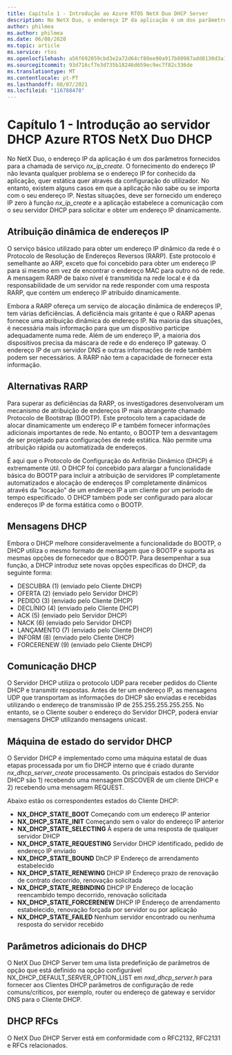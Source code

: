 ```yaml
---
title: Capítulo 1 - Introdução ao Azure RTOS NetX Duo DHCP Server
description: No NetX Duo, o endereço IP da aplicação é um dos parâmetros fornecidos para a chamada de serviço *nx_ip_create.*
author: philmea
ms.author: philmea
ms.date: 06/08/2020
ms.topic: article
ms.service: rtos
ms.openlocfilehash: a56f692059cbd3e2a72d64cf80ee90a917b80987add8130d3a1df70b3b0c3a71
ms.sourcegitcommit: 93d716cf7e3d735b18246d659ec9ec7f82c336de
ms.translationtype: MT
ms.contentlocale: pt-PT
ms.lasthandoff: 08/07/2021
ms.locfileid: "116788478"
---
```

# <a name="chapter-1---introduction-to-azure-rtos-netx-duo-dhcp-server"></a>Capítulo 1 - Introdução ao servidor DHCP Azure RTOS NetX Duo DHCP

No NetX Duo, o endereço IP da aplicação é um dos parâmetros fornecidos para a chamada de serviço *nx_ip_create.* O fornecimento do endereço IP não levanta qualquer problema se o endereço IP for conhecido da aplicação, quer estática quer através da configuração do utilizador. No entanto, existem alguns casos em que a aplicação não sabe ou se importa com o seu endereço IP. Nestas situações, deve ser fornecido um endereço IP zero à função *nx_ip_create* e a aplicação estabelece a comunicação com o seu servidor DHCP para solicitar e obter um endereço IP dinamicamente.

## <a name="dynamic-ip-address-assignment"></a>Atribuição dinâmica de endereços IP

O serviço básico utilizado para obter um endereço IP dinâmico da rede é o Protocolo de Resolução de Endereços Reversos (RARP). Este protocolo é semelhante ao ARP, exceto que foi concebido para obter um endereço IP para si mesmo em vez de encontrar o endereço MAC para outro nó de rede. A mensagem RARP de baixo nível é transmitida na rede local e é da responsabilidade de um servidor na rede responder com uma resposta RARP, que contém um endereço IP atribuído dinamicamente.

Embora a RARP ofereça um serviço de alocação dinâmica de endereços IP, tem várias deficiências. A deficiência mais gritante é que o RARP apenas fornece uma atribuição dinâmica do endereço IP. Na maioria das situações, é necessária mais informação para que um dispositivo participe adequadamente numa rede. Além de um endereço IP, a maioria dos dispositivos precisa da máscara de rede e do endereço IP gateway. O endereço IP de um servidor DNS e outras informações de rede também podem ser necessários. A RARP não tem a capacidade de fornecer esta informação.

## <a name="rarp-alternatives"></a>Alternativas RARP

Para superar as deficiências da RARP, os investigadores desenvolveram um mecanismo de atribuição de endereços IP mais abrangente chamado Protocolo de Bootstrap (BOOTP). Este protocolo tem a capacidade de alocar dinamicamente um endereço IP e também fornecer informações adicionais importantes de rede. No entanto, o BOOTP tem a desvantagem de ser projetado para configurações de rede estática. Não permite uma atribuição rápida ou automatizada de endereços.

É aqui que o Protocolo de Configuração do Anfitrião Dinâmico (DHCP) é extremamente útil. O DHCP foi concebido para alargar a funcionalidade básica do BOOTP para incluir a atribuição de servidores IP completamente automatizados e alocação de endereços IP completamente dinâmicos através da "locação" de um endereço IP a um cliente por um período de tempo especificado. O DHCP também pode ser configurado para alocar endereços IP de forma estática como o BOOTP.

## <a name="dhcp-messages"></a>Mensagens DHCP

Embora o DHCP melhore consideravelmente a funcionalidade do BOOTP, o DHCP utiliza o mesmo formato de mensagem que o BOOTP e suporta as mesmas opções de fornecedor que o BOOTP. Para desempenhar a sua função, a DHCP introduz sete novas opções específicas do DHCP, da seguinte forma:

- DESCUBRA (1) (enviado pelo Cliente DHCP)
- OFERTA (2) (enviado pelo Servidor DHCP)
- PEDIDO (3) (enviado pelo Cliente DHCP)
- DECLÍNIO (4) (enviado pelo Cliente DHCP)
- ACK (5) (enviado pelo Servidor DHCP)
- NACK (6) (enviado pelo Servidor DHCP)
- LANÇAMENTO (7) (enviado pelo Cliente DHCP)
- INFORM (8) (enviado pelo Cliente DHCP)
- FORCERENEW (9) (enviado pelo Cliente DHCP)

## <a name="dhcp-communication"></a>Comunicação DHCP

O Servidor DHCP utiliza o protocolo UDP para receber pedidos do Cliente DHCP e transmitir respostas. Antes de ter um endereço IP, as mensagens UDP que transportam as informações do DHCP são enviadas e recebidas utilizando o endereço de transmissão IP de 255.255.255.255.255. No entanto, se o Cliente souber o endereço do Servidor DHCP, poderá enviar mensagens DHCP utilizando mensagens unicast.

## <a name="dhcp-server-state-machine"></a>Máquina de estado do servidor DHCP

O Servidor DHCP é implementado como uma máquina estatal de duas etapas processada por um fio DHCP interno que é criado durante *nx_dhcp_server_create* processamento. Os principais estados do Servidor DHCP são 1) recebendo uma mensagem DISCOVER de um cliente DHCP e 2) recebendo uma mensagem REQUEST.

Abaixo estão os correspondentes estados do Cliente DHCP:

- **NX_DHCP_STATE_BOOT** Começando com um endereço IP anterior
- **NX_DHCP_STATE_INIT** Começando sem o valor do endereço IP anterior
- **NX_DHCP_STATE_SELECTING** À espera de uma resposta de qualquer servidor DHCP
- **NX_DHCP_STATE_REQUESTING** Servidor DHCP identificado, pedido de endereço IP enviado
- **NX_DHCP_STATE_BOUND** DhCP IP Endereço de arrendamento estabelecido
- **NX_DHCP_STATE_RENEWING** DHCP IP Endereço prazo de renovação de contrato decorrido, renovação solicitada
- **NX_DHCP_STATE_REBINDING** DHCP IP Endereço de locação reencambido tempo decorrido, renovação solicitada
- **NX_DHCP_STATE_FORCERENEW** DHCP IP Endereço de arrendamento estabelecido, renovação forçada por servidor ou por aplicação
- **NX_DHCP_STATE_FAILED** Nenhum servidor encontrado ou nenhuma resposta do servidor recebido

## <a name="dhcp-additional-parameters"></a>Parâmetros adicionais do DHCP

O NetX Duo DHCP Server tem uma lista predefinição de parâmetros de opção que está definido na opção configurável NX_DHCP_DEFAULT_SERVER_OPTION_LIST em *nxd_dhcp_server.h* para fornecer aos Clientes DHCP parâmetros de configuração de rede comuns/críticos, por exemplo, router ou endereço de gateway e servidor DNS para o Cliente DHCP.

## <a name="dhcp-rfcs"></a>DHCP RFCs

O NetX Duo DHCP Server está em conformidade com o RFC2132, RFC2131 e RFCs relacionados.
